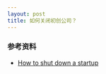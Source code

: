 ```yaml
---
layout: post
title: 如何关闭初创公司？
---
```



### 参考资料
- [How to shut down a startup](https://blog.ycombinator.com/when-to-shut-down-a-startup/)
